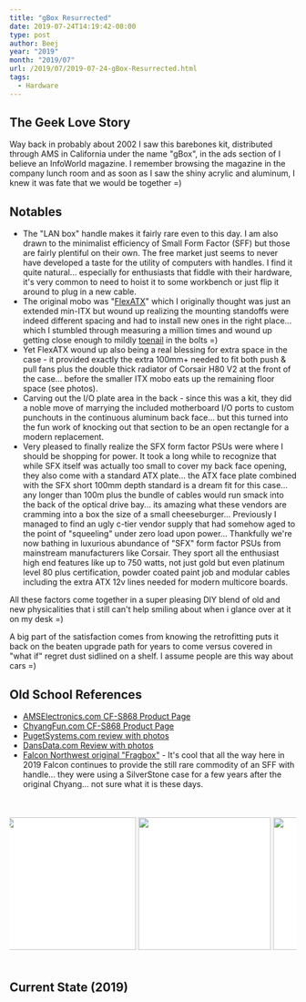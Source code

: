 ```yaml
---
title: "gBox Resurrected"
date: 2019-07-24T14:19:42-08:00
type: post
author: Beej
year: "2019"
month: "2019/07"
url: /2019/07/2019-07-24-gBox-Resurrected.html
tags:
  - Hardware
---
```


<style>
.container {
 /*width: 1000px;*/
 overflow: hidden;
 margin: 50px auto;
 background: white;
}
  
.container img { height: 233px }

/*keyframe animations*/
.first {
 -webkit-animation: bannermove 30s linear infinite;
    -moz-animation: bannermove 30s linear infinite;
     -ms-animation: bannermove 30s linear infinite;
      -o-animation: bannermove 30s linear infinite;
         animation: bannermove 30s linear infinite;
}
 
@keyframes "bannermove" {
 0% {
    margin-left: 0px;
 }
 100% {
    margin-left: -2125px;
 }
 
}
 
@-moz-keyframes bannermove {
 0% {
   margin-left: 0px;
 }
 100% {
   margin-left: -2125px;
 }
 
}
 
@-webkit-keyframes "bannermove" {
 0% {
   margin-left: 0px;
 }
 100% {
   margin-left: -2125px;
 }
 
}
 
@-ms-keyframes "bannermove" {
 0% {
   margin-left: 0px;
 }
 100% {
   margin-left: -2125px;
 }
 
}
 
@-o-keyframes "bannermove" {
 0% {
   margin-left: 0px;
 }
 100% {
   margin-left: -2125px;
 }
 
}

.photobanner {
 /*height: 233px;*/
 width: 3550px;
 /*margin-bottom: 80px;*/
}
 
.photobanner img {
 -webkit-transition: all 0.5s ease;
 -moz-transition: all 0.5s ease;
 -o-transition: all 0.5s ease;
 -ms-transition: all 0.5s ease;
 transition: all 0.5s ease;
}
 
.photobanner img:hover {
 -webkit-transform: scale(1.1);
 -moz-transform: scale(1.1);
 -o-transform: scale(1.1);
 -ms-transform: scale(1.1);
 transform: scale(1.1);
 cursor: pointer;
 
 -webkit-box-shadow: 0px 3px 5px rgba(0,0,0,0.2);
 -moz-box-shadow: 0px 3px 5px rgba(0,0,0,0.2);
 box-shadow: 0px 3px 5px rgba(0,0,0,0.2);
}
</style>

## The Geek Love Story

Way back in probably about 2002 I saw this barebones kit, distributed through AMS in California under the name "gBox", in the ads section of I believe an InfoWorld magazine. I remember browsing the magazine in the company lunch room and as soon as I saw the shiny acrylic and aluminum, I knew it was fate that we would be together =)


## Notables

- The "LAN box" handle makes it fairly rare even to this day. I am also drawn to the minimalist efficiency of Small Form Factor (SFF) but those are fairly plentiful on their own. The free market just seems to never have developed a taste for  the utility of computers with handles. I find it quite natural... especially for enthusiasts that fiddle with their hardware, it's very common to need to hoist it to some workbench or just flip it around to plug in a new cable.
- The original mobo was "[FlexATX](https://en.wikipedia.org/wiki/FlexATX)" which I originally thought was just an extended min-ITX but wound up realizing the mounting standoffs were indeed different spacing and had to install new ones in the right place... which I stumbled through measuring a million times and wound up getting close enough to mildly [toenail](https://en.wikipedia.org/wiki/Toenailing) in the bolts =)
- Yet FlexATX wound up also being a real blessing for extra space in the case - it provided exactly the extra 100mm+ needed to fit both push & pull fans plus the double thick radiator of Corsair H80 V2 at the front of the case... before the smaller ITX mobo eats up the remaining floor space (see photos).
- Carving out the I/O plate area in the back - since this was a kit, they did a noble move of marrying the included motherboard I/O ports to custom punchouts in the continuous aluminum back face... but this turned into the fun work of knocking out that section to be an open rectangle for a modern replacement.
- Very pleased to finally realize the SFX form factor PSUs were where I should be shopping for power. It took a long while to recognize that while SFX itself was actually too small to cover my back face opening, they also come with a standard ATX plate... the ATX face plate combined with the SFX short 100mm depth standard is a dream fit for this case... any longer than 100m plus the bundle of cables would run smack into the back of the optical drive bay... its amazing what these vendors are cramming into a box the size of a small cheeseburger... Previously I managed to find an ugly c-tier vendor supply that had somehow aged to the point of "squeeling" under zero load upon power... Thankfully we're now bathing in luxurious abundance of "SFX" form factor PSUs from mainstream manufacturers like Corsair.  They sport all the enthusiast high end features like up to 750 watts, not just gold but even platinum level 80 plus certification, powder coated paint job and modular cables including the extra ATX 12v lines needed for modern multicore boards.

All these factors come together in a super pleasing DIY blend of old and new physicalities that i still can't help smiling about when i glance over at it on my desk =)

A big part of the satisfaction comes from knowing the retrofitting puts it back on the beaten upgrade path for years to come versus covered in "what if" regret dust sidlined on a shelf.  I assume people are this way about cars =)

## Old School References

- [AMSElectronics.com CF-S868 Product Page](https://web.archive.org/web/20061029171006/http://www.amselectronics.com/Products/PC_Servers/CF-S868.html)
- [ChyangFun.com CF-S868 Product Page](https://web.archive.org/web/20020903192257/http://www.chyangfun.com/Product/S868.htm)
- [PugetSystems.com review with photos](https://www.pugetsystems.com/labs/articles/AMS-gBox-P4-DDR-Review-9/)
- [DansData.com Review with photos](http://www.dansdata.com/minipc.htm)
- [Falcon Northwest original "Fragbox"]() - It's cool that all the way here in 2019 Falcon continues to provide the still rare commodity of an SFF with handle... they were using a SilverStone case for a few years after the original Chyang... not sure what it is these days.

<div class="container">
<div class="photobanner">
  <img src="https://user-images.githubusercontent.com/6301228/61926845-3805cb80-af27-11e9-9d45-774d6e673f3b.png" class="first" />
  <img src="https://user-images.githubusercontent.com/6301228/61926906-78fde000-af27-11e9-9a90-f62c0eca7a34.png" />
  <img src="https://user-images.githubusercontent.com/6301228/61926906-78fde000-af27-11e9-9a90-f62c0eca7a34.png" />
  <img src="https://user-images.githubusercontent.com/6301228/61926906-78fde000-af27-11e9-9a90-f62c0eca7a34.png" />
  <img src="https://user-images.githubusercontent.com/6301228/61926906-78fde000-af27-11e9-9a90-f62c0eca7a34.png" />
  <img src="https://user-images.githubusercontent.com/6301228/61926906-78fde000-af27-11e9-9a90-f62c0eca7a34.png" />
  <img src="https://user-images.githubusercontent.com/6301228/61926845-3805cb80-af27-11e9-9d45-774d6e673f3b.png" />
  <img src="https://user-images.githubusercontent.com/6301228/61926906-78fde000-af27-11e9-9a90-f62c0eca7a34.png" />
  <img src="https://user-images.githubusercontent.com/6301228/61926906-78fde000-af27-11e9-9a90-f62c0eca7a34.png" />
  <img src="https://user-images.githubusercontent.com/6301228/61926906-78fde000-af27-11e9-9a90-f62c0eca7a34.png" />
</div>
</div>

## Current State (2019)

